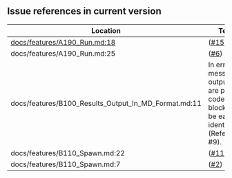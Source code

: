 Issue references in current version
-----------------------------------

Location | Text
---------|-----
[docs/features/A190_Run.md:18](../docs/features/A190_Run.md)|([#15](https://github.com/LionelDraghi/bbt/issues/15))
docs/features/A190_Run.md:25|([#6](https://github.com/LionelDraghi/bbt/issues/6))
docs/features/B100_Results_Output_In_MD_Format.md:11|In error messages, outputs are put in code blocks to be easily identified (Refer to #9).
docs/features/B110_Spawn.md:22|([#11](https://github.com/LionelDraghi/bbt/issues/11))
docs/features/B110_Spawn.md:7|([#2](https://github.com/LionelDraghi/bbt/issues/2#issue-2406271975))

